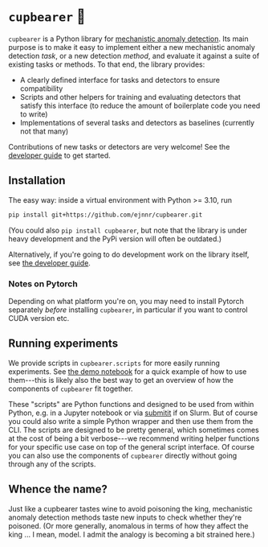 # `cupbearer` 🍷
`cupbearer` is a Python library for
[mechanistic anomaly detection](https://www.alignmentforum.org/posts/vwt3wKXWaCvqZyF74/mechanistic-anomaly-detection-and-elk).
Its main purpose is to make it easy to implement either a new mechanistic anomaly
detection *task*, or a new detection *method*, and evaluate it against a suite of existing
tasks or methods. To that end, the library provides:
- A clearly defined interface for tasks and detectors to ensure compatibility
- Scripts and other helpers for training and evaluating detectors that satisfy this interface
  (to reduce the amount of boilerplate code you need to write)
- Implementations of several tasks and detectors as baselines (currently not that many)

Contributions of new tasks or detectors are very welcome!
See the [developer guide](docs/getting_started.md) to get started.

## Installation
The easy way: inside a virtual environment with Python >= 3.10, run
```bash
pip install git+https://github.com/ejnnr/cupbearer.git
```
(You could also `pip install cupbearer`, but note that the library is under heavy
development and the PyPi version will often be outdated.)

Alternatively, if you're going to do development work on the library itself,
see [the developer guide](docs/getting_started.md).

### Notes on Pytorch
Depending on what platform you're on, you may need to install Pytorch separately *before*
installing `cupbearer`, in particular if you want to control CUDA version etc.

## Running experiments
We provide scripts in `cupbearer.scripts` for more easily running experiments.
See [the demo notebook](notebooks/simple_demo.ipynb) for a quick example of how to use them---this is likely
also the best way to get an overview of how the components of `cupbearer` fit together.

These "scripts" are Python functions and designed to be used from within Python,
e.g. in a Jupyter notebook or via [submitit](https://github.com/facebookincubator/submitit/tree/main)
if on Slurm. But of course you could also write a simple Python wrapper and then use
them from the CLI. The scripts are designed to be pretty general,
which sometimes comes at the cost of being a bit verbose---we recommend writing helper
functions for your specific use case on top of the general script interface.
Of course you can also use the components of `cupbearer` directly without going through
any of the scripts.

## Whence the name?
Just like a cupbearer tastes wine to avoid poisoning the king, mechanistic anomaly
detection methods taste new inputs to check whether they're poisoned. (Or more generally,
anomalous in terms of how they affect the king ... I mean, model. I admit the analogy
is becoming a bit strained here.)
